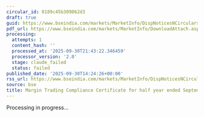 ```yaml
---
circular_id: 0189c45b309862d3
draft: true
guid: https://www.bseindia.com/markets/MarketInfo/DispNoticesNCirculars.aspx?Noticeid={B460CF54-284B-4445-8100-DD6BC7D12EE3}&noticeno=20250930-84&dt=09/30/2025&icount=84&totcount=114&flag=0
pdf_url: https://www.bseindia.com/markets/MarketInfo/DownloadAttach.aspx?id=20250930-84&attachedId=cb0ee4ff-0190-41e1-b558-3ccef4023338
processing:
  attempts: 1
  content_hash: ''
  processed_at: '2025-09-30T21:43:22.346459'
  processor_version: '2.0'
  stage: claude_failed
  status: failed
published_date: '2025-09-30T14:24:26+00:00'
rss_url: https://www.bseindia.com/markets/MarketInfo/DispNoticesNCirculars.aspx?Noticeid={B460CF54-284B-4445-8100-DD6BC7D12EE3}&noticeno=20250930-84&dt=09/30/2025&icount=84&totcount=114&flag=0
source: bse
title: Margin Trading Compliance Certificate for half year ended September 30, 2025
---
```


Processing in progress...